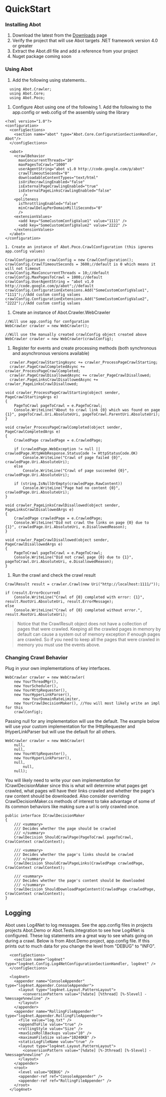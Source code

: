 # QuickStart #


### Installing Abot ###
  1. Download the latest from the [Downloads](http://code.google.com/p/abot/downloads/list) page
  1. Verify the project that will use Abot targets .NET framework version 4.0 or greater
  1. Extract the Abot.dll file and add a reference from your project
  1. Nuget package coming soon

### Using Abot ###
  1. Add the following using statements..
```
  using Abot.Crawler;
  using Abot.Core;
  using Abot.Poco;
```
  1. Configure Abot using one of the following
    1. Add the following to the app.config or web.cofig of the assembly using the library
```
<?xml version="1.0"?>
<configuration>
  <configSections>
    <section name="abot" type="Abot.Core.ConfigurationSectionHandler, Abot"/>
  </configSections>

  <abot>
    <crawlBehavior
      maxConcurrentThreads="10"
      maxPagesToCrawl="1000"
      userAgentString="abot v1.0 http://code.google.com/p/abot"
      crawlTimeoutSeconds="0"
      downloadableContentTypes="text/html"
      isUriRecrawlingEnabled="false"
      isExternalPageCrawlingEnabled="true"
      isExternalPageLinksCrawlingEnabled="false"
        />
    <politeness
      isThrottlingEnabled="false"
      minCrawlDelayPerDomainMilliSeconds="0"
      />
    <extensionValues>
      <add key="SomeCustomConfigValue1" value="1111" />
      <add key="SomeCustomConfigValue2" value="2222" />
    </extensionValues>
  </abot>  
</configuration>
```
    1. Create an instance of Abot.Poco.CrawlConfiguration (this ignores app.config values)
```
CrawlConfiguration crawlConfig = new CrawlConfiguration();
crawlConfig.CrawlTimeoutSeconds = 3600;//default is 0 which means it will not timeout
crawlConfig.MaxConcurrentThreads = 10;//default
crawlConfig.MaxPagesToCrawl = 1000;//default
crawlConfig.UserAgentString = "abot v1.0 http://code.google.com/p/abot";//default
crawlConfig.ConfigurationExtensions.Add("SomeCustomConfigValue1", "1111");//Add custom config values
crawlConfig.ConfigurationExtensions.Add("SomeCustomConfigValue2", "2222");//Add custom config values
```
  1. Create an instance of Abot.Crawler.WebCrawler
```
//Will use app.config for confguration
WebCrawler crawler = new WebCrawler();
```
```
//Will use the manually created crawlConfig object created above
WebCrawler crawler = new WebCrawler(crawlConfig);
```

  1. Register for events and create processing methods (both synchronous and asynchronous versions available)
```
  crawler.PageCrawlStartingAsync += crawler_ProcessPageCrawlStarting;
  crawler.PageCrawlCompletedAsync += crawler_ProcessPageCrawlCompleted;
  crawler.PageCrawlDisallowedAsync += crawler_PageCrawlDisallowed;
  crawler.PageLinksCrawlDisallowedAsync += crawler_PageLinksCrawlDisallowed;
```
```
void crawler_ProcessPageCrawlStarting(object sender, PageCrawlStartingArgs e)
{
	PageToCrawl pageToCrawl = e.PageToCrawl;
	Console.WriteLine("About to crawl link {0} which was found on page {1}", pageToCrawl.Uri.AbsoluteUri, pageToCrawl.ParentUri.AbsoluteUri);
}

void crawler_ProcessPageCrawlCompleted(object sender, PageCrawlCompletedArgs e)
{
	CrawledPage crawledPage = e.CrawledPage;

	if (crawledPage.WebException != null || crawledPage.HttpWebResponse.StatusCode != HttpStatusCode.OK)
		Console.WriteLine("Crawl of page failed {0}", crawledPage.Uri.AbsoluteUri);
	else
		Console.WriteLine("Crawl of page succeeded {0}", crawledPage.Uri.AbsoluteUri);

	if (string.IsNullOrEmpty(crawledPage.RawContent))
		Console.WriteLine("Page had no content {0}", crawledPage.Uri.AbsoluteUri);
}

void crawler_PageLinksCrawlDisallowed(object sender, PageLinksCrawlDisallowedArgs e)
{
	CrawledPage crawledPage = e.CrawledPage;
	Console.WriteLine("Did not crawl the links on page {0} due to {1}", crawledPage.Uri.AbsoluteUri, e.DisallowedReason);
}

void crawler_PageCrawlDisallowed(object sender, PageCrawlDisallowedArgs e)
{
	PageToCrawl pageToCrawl = e.PageToCrawl;
	Console.WriteLine("Did not crawl page {0} due to {1}", pageToCrawl.Uri.AbsoluteUri, e.DisallowedReason);
}
```
  1. Run the crawl and check the crawl result
```
CrawlResult result = crawler.Crawl(new Uri("http://localhost:1111/"));

if (result.ErrorOccurred)
	Console.WriteLine("Crawl of {0} completed with error: {1}", result.RootUri.AbsoluteUri, result.ErrorMessage);
else
	Console.WriteLine("Crawl of {0} completed without error.", result.RootUri.AbsoluteUri);

```
> Notice that the CrawlResult object does not have a collection of pages that were crawled. Keeping all the crawled pages in memory by default can cause a system out of memory exception if enough pages are crawled. So if you need to keep all the pages that were crawled in memory you must use the events above.

### Changing Crawl Behavior ###
Plug in your own implementations of key interfaces.

```
WebCrawler crawler = new WebCrawler(
	new YourThreadMgr(), 
	new YourScheduler(), 
	new YourHttpRequester(), 
	new YourHyperLinkParser(), 
        new YourDomainRateLimiter,
	new YourCrawlDecisionMaker(), //You will most likely write an impl for this
	crawlConfig);
```

Passing null for any implementation will use the default. The example below will use your custom implementation for the IHttpRequester and IHyperLinkParser but will use the default for all others.

```
WebCrawler crawler = new WebCrawler(
	null, 
	null, 
	new YourHttpRequester(), 
	new YourHyperLinkParser(), 
	null,
        null, 
	null);
```

You will likely need to write your own implementation for ICrawlDecisionMaker since this is what will determine what pages get crawled, what pages will have their links crawled and whether the page's raw content should be downloaded. Also consider overriding CrawlDecisionMaker.cs methods of interest to take advantage of some of its common behaviors like making sure a url is only crawled once.

```
public interface ICrawlDecisionMaker
{
	/// <summary>
	/// Decides whether the page should be crawled
	/// </summary>
	CrawlDecision ShouldCrawlPage(PageToCrawl pageToCrawl, CrawlContext crawlContext);

	/// <summary>
	/// Decides whether the page's links should be crawled
	/// </summary>
	CrawlDecision ShouldCrawlPageLinks(CrawledPage crawledPage, CrawlContext crawlContext);

	/// <summary>
	/// Decides whether the page's content should be downloaded
	/// </summary>
	CrawlDecision ShouldDownloadPageContent(CrawledPage crawledPage, CrawlContext crawlContext);
}
```

## Logging ##

Abot uses Log4Net to log messages. See the app.config files in projects projects Abot.Demo or Abot.Tests.Integration to see how Log4Net is configured. These log statements are a great way to see whats going on during a crawl. Below is from Abot.Demo project, app.config file. If this prints out to much data for you change the level from "DEBUG" to "INFO".

```
  <configSections>
    <section name="log4net" type="log4net.Config.Log4NetConfigurationSectionHandler, log4net" />
  </configSections>

  <log4net>
    <appender name="ConsoleAppender" type="log4net.Appender.ConsoleAppender">
      <layout type="log4net.Layout.PatternLayout">
        <conversionPattern value="[%date] [%thread] [%-5level] - %message%newline" />
      </layout>
    </appender>
    <appender name="RollingFileAppender" type="log4net.Appender.RollingFileAppender">
      <file value="log.txt" />
      <appendToFile value="true" />
      <rollingStyle value="Size" />
      <maxSizeRollBackups value="10" />
      <maximumFileSize value="10240KB" />
      <staticLogFileName value="true" />
      <layout type="log4net.Layout.PatternLayout">
        <conversionPattern value="[%date] [%-3thread] [%-5level] - %message%newline" />
      </layout>
    </appender>
    <root>
      <level value="DEBUG" />
      <appender-ref ref="ConsoleAppender" />
      <appender-ref ref="RollingFileAppender" />
    </root>
  </log4net>
```